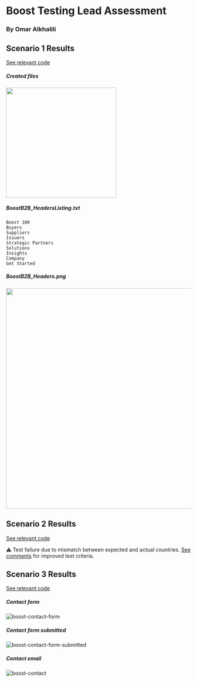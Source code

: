 <h1>Boost Testing Lead Assessment</h1>
<h3>By Omar Alkhalili</h3>

<h2>Scenario 1 Results</h2>

<a href="https://github.com/oa1802/boost-assessment/blob/a7f8904e7a0e54398dd93d261e5ae8dab6a60b4a/src/test/java/TestScenarios.java#L41">See relevant code</a>

<h5>Created files</h5>

<img src="https://github.com/oa1802/boost-assessment/assets/16881379/fddaa896-8647-49f0-936a-f77d944032c6" style="width: 300px;">

<h5>BoostB2B_HeadersListing.txt</h5>

```
Boost 100
Buyers
Suppliers
Issuers
Strategic Partners
Solutions
Insights
Company
Get Started
```

<h5>BoostB2B_Headers.png</h5>

<img src="https://github.com/oa1802/boost-assessment/assets/16881379/a4080da5-652d-4a4e-b086-5b4496c66a07" style="width: 600px;">

<h2>Scenario 2 Results</h2>

<a href="https://github.com/oa1802/boost-assessment/blob/a7f8904e7a0e54398dd93d261e5ae8dab6a60b4a/src/test/java/TestScenarios.java#L63">See relevant code</a>

:warning: Test failure due to mismatch between expected and actual countries. <a href="https://github.com/oa1802/boost-assessment/blob/a7f8904e7a0e54398dd93d261e5ae8dab6a60b4a/src/test/java/TestScenarios.java#L81">See comments</a> for improved test criteria.

<h2>Scenario 3 Results</h2>

<a href="https://github.com/oa1802/boost-assessment/blob/a7f8904e7a0e54398dd93d261e5ae8dab6a60b4a/src/test/java/TestScenarios.java#L87">See relevant code</a>

<h5>Contact form</h5>

![boost-contact-form](https://github.com/oa1802/boost-assessment/assets/16881379/04a5c7ed-75c3-4840-8af8-c9a1315b7da8)

<h5>Contact form submitted</h5>

![boost-contact-form-submitted](https://github.com/oa1802/boost-assessment/assets/16881379/90b56a55-6bf7-427f-8bb1-b31d9e6451f5)

<h5>Contact email</h5>

![boost-contact](https://github.com/oa1802/boost-assessment/assets/16881379/fd2f7f38-b442-49fb-8a63-460286fb2b53)

